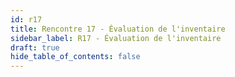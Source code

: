 ```yaml
---
id: r17
title: Rencontre 17 - Évaluation de l'inventaire
sidebar_label: R17 - Évaluation de l'inventaire
draft: true
hide_table_of_contents: false
---
```




